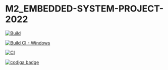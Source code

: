 # M2_EMBEDDED-SYSTEM-PROJECT-2022

[![Build](https://github.com/SURYAPRAKASH126/M2_EMBEDDED-SYSTEM-PROJECT-2022/actions/workflows/build.yml/badge.svg)](https://github.com/SURYAPRAKASH126/M2_EMBEDDED-SYSTEM-PROJECT-2022/actions/workflows/build.yml)

[![Build CI - Windows](https://github.com/SURYAPRAKASH126/M2_EMBEDDED-SYSTEM-PROJECT-2022/actions/workflows/Builld_windows.yml/badge.svg)](https://github.com/SURYAPRAKASH126/M2_EMBEDDED-SYSTEM-PROJECT-2022/actions/workflows/Builld_windows.yml)

[![CI](https://github.com/SURYAPRAKASH126/M2_EMBEDDED-SYSTEM-PROJECT-2022/actions/workflows/main.yml/badge.svg)](https://github.com/SURYAPRAKASH126/M2_EMBEDDED-SYSTEM-PROJECT-2022/actions/workflows/main.yml)


<a href="https://app.codiga.io/public/user/github/SURYAPRAKASH126">
   <img src="https://api.codiga.io/public/badge/user/github/SURYAPRAKASH126?style=light" alt="codiga badge" />
</a>
